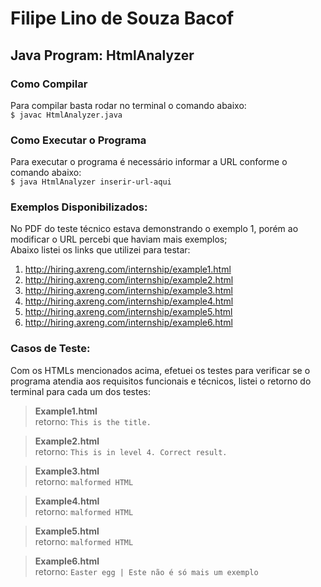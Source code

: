 # Filipe Lino de Souza Bacof

## Java Program: HtmlAnalyzer

### Como Compilar

Para compilar basta rodar no terminal o comando abaixo: <br />
`$ javac HtmlAnalyzer.java`

### Como Executar o Programa

Para executar o programa é necessário informar a URL conforme o comando abaixo: <br />
`$ java HtmlAnalyzer inserir-url-aqui`

### Exemplos Disponibilizados:

No PDF do teste técnico estava demonstrando o exemplo 1, porém ao modificar o URL percebi que haviam mais exemplos; <br/>
Abaixo listei os links que utilizei para testar:

1. http://hiring.axreng.com/internship/example1.html
2. http://hiring.axreng.com/internship/example2.html
3. http://hiring.axreng.com/internship/example3.html
4. http://hiring.axreng.com/internship/example4.html
5. http://hiring.axreng.com/internship/example5.html
6. http://hiring.axreng.com/internship/example6.html

### Casos de Teste:

Com os HTMLs mencionados acima, efetuei os testes para verificar se o programa atendia aos requisitos funcionais e técnicos, listei o retorno do terminal para cada um dos testes:

> **Example1.html** <br> retorno: `This is the title.`

> **Example2.html** <br> retorno: `This is in level 4. Correct result.`

> **Example3.html** <br> retorno: `malformed HTML`

> **Example4.html** <br> retorno: `malformed HTML`

> **Example5.html** <br> retorno: `malformed HTML`

> **Example6.html** <br> retorno: `Easter egg | Este não é só mais um exemplo`
